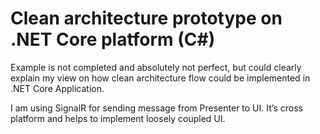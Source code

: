 # Clean architecture prototype on .NET Core platform (C#)  

Example is not completed and absolutely not perfect, but could clearly explain my view on how clean architecture flow could be implemented in .NET Core Application.   
  
I am using SignalR for sending message from Presenter to UI. It’s cross platform and helps to implement loosely coupled UI.
